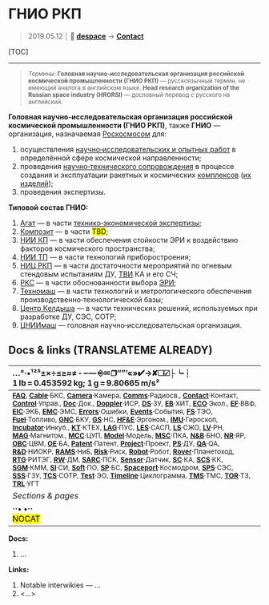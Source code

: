 # ГНИО РКП
> 2019.05.12 ┊ **🚀 [despace](index.md)** → **[Contact](contact.md)**

[TOC]

---

> <small>*Термины:* **Головная научно‑исследовательская организация российской космической промышленности (ГНИО РКП)** — русскоязычный термин, не имеющий аналога в английском языке. **Head research organization of the Russian space industry (HRORSI)** — дословный перевод с русского на английский.</small>

**Головная научно‑исследовательская организация российской космической промышленности (ГНИО РКП)**, также **ГНИО** — организация, назначаемая [Роскосмосом](zz_roskosmos.md) для:

   1. осуществления [научно‑исследовательских и опытных работ](rnd.md) в определённой сфере космической направленности;
   1. проведения [научно‑технического сопровождения](rnd_support.md) в процессе создания и эксплуатации ракетных и космических [комплексов](scs.md) ([их изделий](unit.md));
   1. проведения экспертизы.

**Типовой состав ГНИО:**

   1. [Агат](zz_agat.md) — в части [технико‑экономической экспертизы](fs.md);
   1. [Композит](zz_kompozit_mv.md) — в части <mark>TBD</mark>;
   1. [НИИ КП](zz_niikp.md) — в части обеспечения стойкости ЭРИ к воздействию факторов космического пространства;
   1. [НИИ ТП](zz_niitp.md) — в части технологий приборостроения;
   1. [НИЦ РКП](zz_nic_rkp.md) — в части достаточности мероприятий по огневым стендовым испытаниям ДУ, [ТВИ](test.md) КА и его СЧ;
   1. [РКС](zz_rss.md) — в части обоснованности выбора [ЭРИ](elc.md);
   1. [Техномаш](zz_tehnomash.md) — в части технологий и метрологического обеспечения производственно‑технологической базы;
   1. [Центр Келдыша](zz_keldysh_its.md) — в части технических решений, используемых при разработке ДУ, СЭС, СОТР;
   1. [ЦНИИмаш](zz_tsniimash.md) — головная научно‑исследовательская организация.



<p style="page-break-after:always"> </p>

## Docs & links (TRANSLATEME ALREADY)
|…°·•¹²³±×÷≤≥≈≠ ‑ −— ⎆✉ ❐“”’«»✔→✘☐☑├┕┆ 1 lb = 0.453592 kg; 1 g = 9.80665 m/s²|
|:--|
|<small>**[FAQ](faq.md)**, **[Cable](cable.md)**·БКС, **[Camera](camera.md)**·Камера, **[Comms](comms.md)**·Радиосв., **[Contact](contact.md)**·Контакт, **[Control](control.md)**·Управ., **[Doc](doc.md)**·Док., **[Doppler](doppler.md)**·ИСР, **[DS](ds.md)**·ЗУ, **[EB](eb.md)**·ХИТ, **[ECO](ecology.md)**·Экол., **[EF](ef.md)**·ВВФ, **[ElC](elc.md)**·ЭКБ, **[EMC](emc.md)**·ЭМС, **[Errors](error.md)**·Ошибки, **[Events](event.md)**·События, **[FS](fs.md)**·ТЭО, **[Fuel](fuel.md)**·Топливо, **[GNC](gnc.md)**·БКУ, **[GS](scs.md)**·НС, **[HF&E](hfe.md)**·Эргоном., **[IMU](imu.md)**·Гироскоп, **[Incubator](incubator.md)**·Инкуб., **[KT](kt.md)**·КТЕХ, **[LAG](lag.md)**·ПУC, **[LES](les.md)**·САСП, **[LS](ls.md)**·СЖО, **[LV](lv.md)**·РН, **[MAG](mag.md)**·Магнитом., **[MCC](mcc.md)**·ЦУП, **[Model](model.md)**·Модель, **[MSC](sc.md)**·ПКА, **[N&B](nnb.md)**·БНО, **[NR](nr.md)**·ЯР, **[OBC](obc.md)**·ЦВМ, **[OE](oe.md)**·БА, **[Patent](патент.md)**·Патент, **[Project](project.md)**·Проект, **[PS](ps.md)**·ДУ, **[QA](quality.md)**·QA, **[R&D](rnd.md)**·НИОКР, **[RAMS](rams.md)**·НиБ, **[Risk](risk.md)**·Риск, **[Robot](robotics.md)**·Робот, **[Rover](rover.md)**·Планетоход, **[RTG](rtg.md)**·РИТЭГ, **[RW](rw.md)**·ДМ, **[SARC](sarc.md)**·ПСК, **[Sensor](sensor.md)**·Датчик, **[SC](sc.md)**·КА, **[SCS](scs.md)**·КК, **[SGM](sgm.md)**·КММ, **[SI](si.md)**·СИ, **[Soft](soft.md)**·ПО, **[SP](sp.md)**·БС, **[Spaceport](spaceport.md)**·Космодром, **[SPS](sps.md)**·СЭС, **[SSS](sss.md)**·ГЗУ, **[TCS](tcs.md)**·СОТР, **[Test](test.md)**·ЭО, **[Timeline](timeline.md)**·Циклограмма, **[TMS](tms.md)**·ТМС, **[TOR](tor.md)**·ТЗ, **[TRL](trl.md)**·УГТ</small>|
|*Sections & pages*|
|**··• [](.md) •··**<br> <mark>NOCAT</mark> |

**Docs:**

   1. …

**Links:**

   1. Notable interwikies — …
   1. <…>
